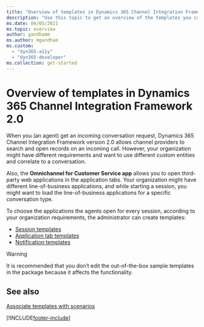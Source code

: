```yaml
---
title: "Overview of templates in Dynamics 365 Channel Integration Framework 2.0 | Microsoft Docs"
description: "Use this topic to get an overview of the templates you can create as an administrator in Dynamics 365 Channel Integration Framework 2.0."
ms.date: 04/05/2021
ms.topic: overview
author: gandhamm
ms.author: mgandham
ms.custom: 
  - "dyn365-a11y"
  - "dyn365-developer"
ms.collection: get-started
---
```


# Overview of templates in Dynamics 365 Channel Integration Framework 2.0

When you (an agent) get an incoming conversation request, Dynamics 365 Channel Integration Framework version 2.0 allows channel providers to search and open records on an incoming call. However, your organization might have different requirements and want to use different custom entities and correlate to a conversation.

Also, the **Omnichannel for Customer Service app** allows you to open third-party web applications in the application tabs. Your organization might have different line-of-business applications, and while starting a session, you might want to load the line-of-business applications for a specific conversation type.

To choose the applications the agents open for every session, according to your organization requirements, the administrator can create templates:

- [Session templates](session-templates-cif.md)
- [Application tab templates](application-tab-templates-cif.md)
- [Notification templates](notification-templates-cif.md)

> [!WARNING]
> It is recommended that you don’t edit the out-of-the-box sample templates in the package because it affects the functionality.

## See also

[Associate templates with scenarios](associate-templates-cif.md)


[!INCLUDE[footer-include](../../../includes/footer-banner.md)]
